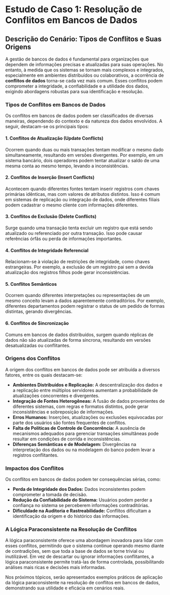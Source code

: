 
# Estudo de Caso 1: Resolução de Conflitos em Bancos de Dados

## Descrição do Cenário: Tipos de Conflitos e Suas Origens

A gestão de bancos de dados é fundamental para organizações que dependem de informações precisas e atualizadas para suas operações. No entanto, à medida que os sistemas se tornam mais complexos e integrados, especialmente em ambientes distribuídos ou colaborativos, a ocorrência de **conflitos de dados** torna-se cada vez mais comum. Esses conflitos podem comprometer a integridade, a confiabilidade e a utilidade dos dados, exigindo abordagens robustas para sua identificação e resolução.

### Tipos de Conflitos em Bancos de Dados

Os conflitos em bancos de dados podem ser classificados de diversas maneiras, dependendo do contexto e da natureza dos dados envolvidos. A seguir, destacam-se os principais tipos:

#### 1. **Conflitos de Atualização (Update Conflicts)**
Ocorrem quando duas ou mais transações tentam modificar o mesmo dado simultaneamente, resultando em versões divergentes. Por exemplo, em um sistema bancário, dois operadores podem tentar atualizar o saldo de uma mesma conta ao mesmo tempo, levando a inconsistências.

#### 2. **Conflitos de Inserção (Insert Conflicts)**
Acontecem quando diferentes fontes tentam inserir registros com chaves primárias idênticas, mas com valores de atributos distintos. Isso é comum em sistemas de replicação ou integração de dados, onde diferentes filiais podem cadastrar o mesmo cliente com informações diferentes.

#### 3. **Conflitos de Exclusão (Delete Conflicts)**
Surge quando uma transação tenta excluir um registro que está sendo atualizado ou referenciado por outra transação. Isso pode causar referências órfãs ou perda de informações importantes.

#### 4. **Conflitos de Integridade Referencial**
Relacionam-se à violação de restrições de integridade, como chaves estrangeiras. Por exemplo, a exclusão de um registro pai sem a devida atualização dos registros filhos pode gerar inconsistências.

#### 5. **Conflitos Semânticos**
Ocorrem quando diferentes interpretações ou representações de um mesmo conceito levam a dados aparentemente contraditórios. Por exemplo, diferentes departamentos podem registrar o status de um pedido de formas distintas, gerando divergências.

#### 6. **Conflitos de Sincronização**
Comuns em bancos de dados distribuídos, surgem quando réplicas de dados não são atualizadas de forma síncrona, resultando em versões desatualizadas ou conflitantes.

### Origens dos Conflitos

A origem dos conflitos em bancos de dados pode ser atribuída a diversos fatores, entre os quais destacam-se:

- **Ambientes Distribuídos e Replicação:** A descentralização dos dados e a replicação entre múltiplos servidores aumentam a probabilidade de atualizações concorrentes e divergentes.
- **Integração de Fontes Heterogêneas:** A fusão de dados provenientes de diferentes sistemas, com regras e formatos distintos, pode gerar inconsistências e sobreposição de informações.
- **Erros Humanos:** Inserções, atualizações ou exclusões equivocadas por parte dos usuários são fontes frequentes de conflitos.
- **Falta de Políticas de Controle de Concorrência:** A ausência de mecanismos adequados para gerenciar transações simultâneas pode resultar em condições de corrida e inconsistências.
- **Diferenças Semânticas e de Modelagem:** Divergências na interpretação dos dados ou na modelagem do banco podem levar a registros conflitantes.

### Impactos dos Conflitos

Os conflitos em bancos de dados podem ter consequências sérias, como:

- **Perda de Integridade dos Dados:** Dados inconsistentes podem comprometer a tomada de decisão.
- **Redução da Confiabilidade do Sistema:** Usuários podem perder a confiança no sistema se perceberem informações contraditórias.
- **Dificuldade na Auditoria e Rastreabilidade:** Conflitos dificultam a identificação da origem e do histórico das informações.

### A Lógica Paraconsistente na Resolução de Conflitos

A lógica paraconsistente oferece uma abordagem inovadora para lidar com esses conflitos, permitindo que o sistema continue operando mesmo diante de contradições, sem que toda a base de dados se torne trivial ou inutilizável. Em vez de descartar ou ignorar informações conflitantes, a lógica paraconsistente permite tratá-las de forma controlada, possibilitando análises mais ricas e decisões mais informadas.

Nos próximos tópicos, serão apresentados exemplos práticos de aplicação da lógica paraconsistente na resolução de conflitos em bancos de dados, demonstrando sua utilidade e eficácia em cenários reais.

